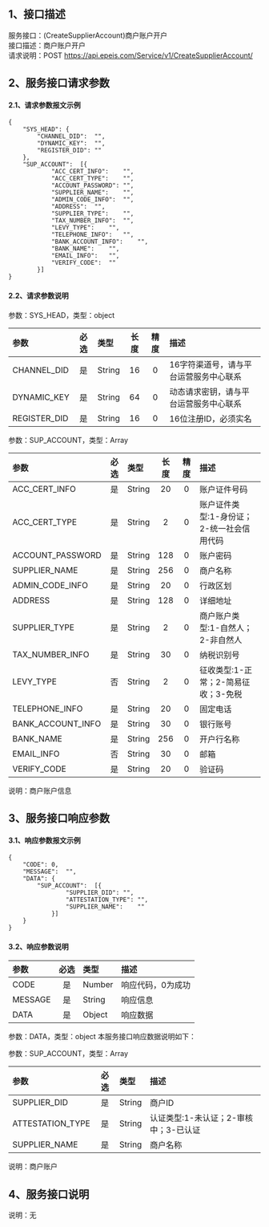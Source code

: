 ## 1、接口描述  
服务接口：(CreateSupplierAccount)商户账户开户  
接口描述：商户账户开户  
请求说明：POST https://api.epeis.com/Service/v1/CreateSupplierAccount/  
  
## 2、服务接口请求参数  
#### 2.1、请求参数报文示例  
~~~  
{
	"SYS_HEAD":	{
		"CHANNEL_DID":	"",
		"DYNAMIC_KEY":	"",
		"REGISTER_DID":	""
	},
	"SUP_ACCOUNT":	[{
			"ACC_CERT_INFO":	"",
			"ACC_CERT_TYPE":	"",
			"ACCOUNT_PASSWORD":	"",
			"SUPPLIER_NAME":	"",
			"ADMIN_CODE_INFO":	"",
			"ADDRESS":	"",
			"SUPPLIER_TYPE":	"",
			"TAX_NUMBER_INFO":	"",
			"LEVY_TYPE":	"",
			"TELEPHONE_INFO":	"",
			"BANK_ACCOUNT_INFO":	"",
			"BANK_NAME":	"",
			"EMAIL_INFO":	"",
			"VERIFY_CODE":	""
		}]
}  
~~~  
#### 2.2、请求参数说明  
参数：SYS_HEAD，类型：object  
  
| 参数 | 必选 | 类型 | 长度 | 精度 | 描述 |  
| :----------------- | :----: | :-------- | :----: | :----: | :---------------- |  
| CHANNEL_DID | 是 | String | 16 | 0 | 16字符渠道号，请与平台运营服务中心联系 |  
| DYNAMIC_KEY | 是 | String | 64 | 0 | 动态请求密钥，请与平台运营服务中心联系 |  
| REGISTER_DID      |  是  | String   | 16 | 0 | 16位注册ID，必须实名 |  
  
参数：SUP_ACCOUNT，类型：Array  
  
| 参数              | 必选 | 类型     | 长度 | 精度 | 描述             |  
| :----------------- | :----: | :-------- | :----: | :----: | :---------------- |  
| ACC_CERT_INFO |  是  | String   | 20 | 0 | 账户证件号码 |  
| ACC_CERT_TYPE |  是  | String   | 2 | 0 | 账户证件类型:1-身份证；2-统一社会信用代码 |  
| ACCOUNT_PASSWORD |  是  | String   | 128 | 0 | 账户密码 |  
| SUPPLIER_NAME |  是  | String   | 256 | 0 | 商户名称 |  
| ADMIN_CODE_INFO |  是  | String   | 20 | 0 | 行政区划 |  
| ADDRESS |  是  | String   | 128 | 0 | 详细地址 |  
| SUPPLIER_TYPE |  是  | String   | 2 | 0 | 商户账户类型:1-自然人；2-非自然人 |  
| TAX_NUMBER_INFO |  是  | String   | 30 | 0 | 纳税识别号 |  
| LEVY_TYPE |  否  | String   | 2 | 0 | 征收类型:1-正常；2-简易征收；3-免税 |  
| TELEPHONE_INFO |  是  | String   | 20 | 0 | 固定电话 |  
| BANK_ACCOUNT_INFO |  是  | String   | 30 | 0 | 银行账号 |  
| BANK_NAME |  是  | String   | 256 | 0 | 开户行名称 |  
| EMAIL_INFO |  否  | String   | 30 | 0 | 邮箱 |  
| VERIFY_CODE |  是  | String   | 20 | 0 | 验证码 |  
  
说明：商户账户信息  
  
## 3、服务接口响应参数  
#### 3.1、响应参数报文示例  
~~~  
{
	"CODE":	0,
	"MESSAGE":	"",
	"DATA":	{
		"SUP_ACCOUNT":	[{
				"SUPPLIER_DID":	"",
				"ATTESTATION_TYPE":	"",
				"SUPPLIER_NAME":	""
			}]
	}
}  
~~~  
#### 3.2、响应参数说明  
  
| 参数              | 必选 | 类型     | 描述             |  
| :----------------- | :----: | :-------- | :---------------- |  
| CODE | 是 | Number | 响应代码，0为成功 |  
| MESSAGE | 是 | String | 响应信息 |  
| DATA | 是 | Object | 响应数据 |  
  
参数：DATA，类型：object 本服务接口响应数据说明如下：  
  
参数：SUP_ACCOUNT，类型：Array  
  

| 参数              | 必选 | 类型     | 描述             |  
| :----------------- | :----: | :-------- | :---------------- |  
| SUPPLIER_DID |  是  | String   | 商户ID |  
| ATTESTATION_TYPE |  是  | String   | 认证类型:1-未认证；2-审核中；3-已认证 |  
| SUPPLIER_NAME |  是  | String   | 商户名称 |  
  
说明：商户账户  
## 4、服务接口说明  
说明：无  
